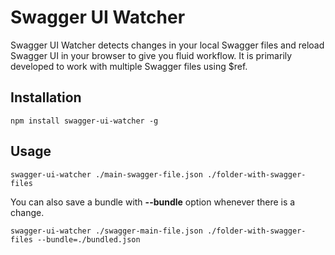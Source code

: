 # Swagger UI Watcher

Swagger UI Watcher detects changes in your local Swagger files and reload Swagger UI in your browser to give you fluid workflow. It is primarily developed to work with multiple Swagger files using $ref.

## Installation

```
npm install swagger-ui-watcher -g
```

## Usage

```
swagger-ui-watcher ./main-swagger-file.json ./folder-with-swagger-files
```

You can also save a bundle with **--bundle** option whenever there is a change.

```
swagger-ui-watcher ./swagger-main-file.json ./folder-with-swagger-files --bundle=./bundled.json
``` 